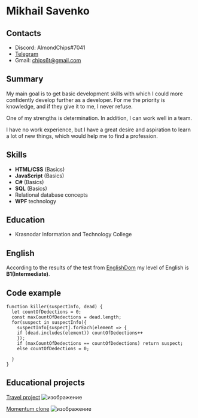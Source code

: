 # **Mikhail Savenko**

## Contacts
* Discord: AlmondChips#7041
* [Telegram](https://t.me/AlmondChips)
* Gmail: <chips6t@gmail.com>

## Summary

My main goal is to get basic development skills with which I could more confidently develop further as a developer. For me the priority is knowledge, and if they give it to me, I never refuse.

One of my strengths is determination. In addition, I can work well in a team.

I have no work experience, but I have a great desire and aspiration to learn a lot of new things, which would help me to find a profession.

## Skills
- **HTML/CSS** (Basics)
- **JavaScript** (Basics)
- **C#** (Basics)
- **SQL** (Basics)
- Relational database concepts
- **WPF** technology

## Education
-  Krasnodar Information and Technology College

## English
According to the results of the test from [EnglishDom](https://www.englishdom.com/test-your-english-level/test/) my level of English is **B1(Intermediate)**.

## Code example
```
function killer(suspectInfo, dead) {
  let countOfDedections = 0;
  const maxCountOfDedections = dead.length;
  for(suspect in suspectInfo){
    suspectInfo[suspect].forEach(element => {
    if (dead.includes(element)) countOfDedections++
    });
    if (maxCountOfDedections == countOfDedections) return suspect;
    else countOfDedections = 0;
    
  }
}
```

## Educational projects
[Travel project](https://rolling-scopes-school.github.io/almondchips-JSFEPRESCHOOL2022Q2/travel/)
![изображение](https://user-images.githubusercontent.com/94008966/188714655-c32ae314-9953-4767-b516-7e6328c94a07.png)

[Momentum clone](https://almondchips-momentum.netlify.app/)
![изображение](https://user-images.githubusercontent.com/94008966/188715554-1c99d932-39ac-4473-99db-17bc9b3de139.png)

